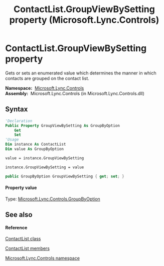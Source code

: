 ﻿---
title: ContactList.GroupViewBySetting property  (Microsoft.Lync.Controls)
TOCTitle: 'GroupViewBySetting property '
ms:assetid: P:Microsoft.Lync.Controls.ContactList.GroupViewBySetting_DI_3_UC_OCS14MrefLyncWPF
ms:mtpsurl: https://msdn.microsoft.com/en-us/library/microsoft.lync.controls.contactlist.groupviewbysetting_di_3_uc_ocs14mreflyncwpf(v=office.15)
ms:contentKeyID: 48598791
ms.date: 07/28/2014
mtps_version: v=office.15
f1_keywords:
- Microsoft.Lync.Controls.ContactList.GroupViewBySetting
dev_langs:
- CSharp
- JScript
- VB
- other
---

# ContactList.GroupViewBySetting property

Gets or sets an enumerated value which determines the manner in which contacts are grouped on the contact list.

**Namespace:**  [Microsoft.Lync.Controls](microsoft-lync-controls-namespace_1.md)  
**Assembly:**  Microsoft.Lync.Controls (in Microsoft.Lync.Controls.dll)

## Syntax

``` vb
'Declaration
Public Property GroupViewBySetting As GroupByOption
    Get
    Set
'Usage
Dim instance As ContactList
Dim value As GroupByOption

value = instance.GroupViewBySetting

instance.GroupViewBySetting = value
```

``` csharp
public GroupByOption GroupViewBySetting { get; set; }
```

#### Property value

Type: [Microsoft.Lync.Controls.GroupByOption](groupbyoption-enumeration-microsoft-lync-controls_1.md)  

## See also

#### Reference

[ContactList class](contactlist-class-microsoft-lync-controls_1.md)

[ContactList members](contactlist-members-microsoft-lync-controls_1.md)

[Microsoft.Lync.Controls namespace](microsoft-lync-controls-namespace_1.md)

